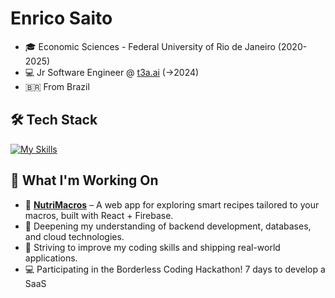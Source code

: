 # Enrico Saito  

- 🎓 Economic Sciences - Federal University of Rio de Janeiro (2020-2025)
- 💻 Jr Software Engineer @ [t3a.ai](https://t3a.ai) (->2024) 
-  🇧🇷 From Brazil 

## 🛠 Tech Stack  

[![My Skills](https://skillicons.dev/icons?i=ts,react,go,tailwind,git,firebase,python)](https://skillicons.dev)


## 🔨 What I'm Working On  

- 🍉 [**NutriMacros**](https://macro-calculator-e0c96.web.app/) – A web app for exploring smart recipes tailored to your macros, built with React + Firebase.  
- 📖 Deepening my understanding of backend development, databases, and cloud technologies.  
- 🎯 Striving to improve my coding skills and shipping real-world applications.
- 💻 Participating in the Borderless Coding Hackathon! 7 days to develop a SaaS
